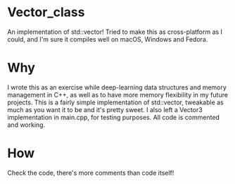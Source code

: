 # Vector_class
An implementation of std::vector!
Tried to make this as cross-platform as I could, and I'm sure it compiles well on macOS, Windows and Fedora.

# Why
I wrote this as an exercise while deep-learning data structures and memory management in C++, as well as to have more memory flexibility in my future projects. This is a fairly simple implementation of std::vector, tweakable as much as you want it to be and it's pretty sweet.
I also left a Vector3 implementation in main.cpp, for testing purposes. All code is commented and working.
# How
Check the code, there's more comments than code itself!
